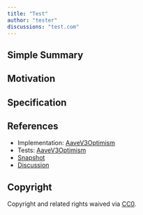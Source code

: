 ```yaml
---
title: "Test"
author: "tester"
discussions: "test.com"
---
```


## Simple Summary

## Motivation

## Specification

## References

- Implementation: [AaveV3Optimism](https://github.com/bgd-labs/aave-proposals-v3/blob/main/src/20240125_AaveV3Optimism_Test/AaveV3Optimism_Test_20240125.sol)
- Tests: [AaveV3Optimism](https://github.com/bgd-labs/aave-proposals-v3/blob/main/src/20240125_AaveV3Optimism_Test/AaveV3Optimism_Test_20240125.t.sol)
- [Snapshot](test.xyz)
- [Discussion](test.com)

## Copyright

Copyright and related rights waived via [CC0](https://creativecommons.org/publicdomain/zero/1.0/).
